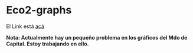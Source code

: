 # Eco2-graphs

El Link está [acá](Eco2.html)

__Nota: Actualmente hay un pequeño problema en los gráficos del Mdo de Capital. Estoy trabajando en ello.__